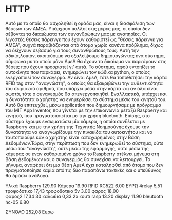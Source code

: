 # HTTP
Αυτό με το οποίο θα ασχοληθεί η ομάδα μας, είναι η διασφάλιση των θέσεων των ΑΜΕΑ. Υπάρχουν πολλοί στις μέρες μας, οι οποίοι δεν σέβονται τα δικαιώματα των συνανθρώπων μας με αναπηρίες. Οι λιγοστές θέσεις πάρκινγκ που έχουν καθοριστεί ως "θέσεις πάρκινγκ για ΑΜΕΑ", συχνά παραβιάζονται από άτομα χωρίς κανένα πρόβλημα, δίχως να δείχνουν σεβασμό για τους συνανθρώπους τους. Αυτή την αδικία,λοιπόν, σκοπεύουμε να εξαλείψουμε δημιουργώντας ένα σύστημα, σύμφωνα με το οποίο μόνο ΑμεΑ θα έχουν το δικαίωμα να παρκάρουν στις θέσεις που έχουν προοριστεί γι' αυτά. Το σύστημα, αφού εντοπίζει το αυτοκίνητο που παρκάρει, ενημερώνει τον κώδικα python, ο οποίος ενεργοποιεί τον συναγερμό. Αν είναι ΑμεΑ, τότε θα τοποθετήσει την κάρτα RFID tag στον "αναγνώστη", ο οποίος θα εξακριβώνει την αυθεντικότητα του σειριακού αριθμού, που υπάρχει μέσα στην κάρτα και αν όλα είναι σωστά, τότε ο συναγερμός θα απενεργοποιηθεί. Εναλλακτικά, υπάρχει και η δυνατότητα ο χρήστης να ενημερώσει το σύστημα μέσω του κινητού του. Αυτό θα επιτευχθεί, μέσω application που δημιουργήσαμε με πρόγραμμα του MIΤ App Inventor, που γίνεται με την επικοινωνία μεταξύ Raspberry και κινητού, που πραγματοποιείται με την χρήση bluetooth. Επίσης, στο σύστημα έχουμε ενσωματώσει μία κάμερα, η οποία συνδέεται με Raspberry και με την χρήση της Τεχνητής Νοημοσύνης έχουμε την δυνατότητα να αναγνωρίζουμε την πινακίδα του αυτοκινήτου και να ταυτοποιούμε εάν ο χρήστης είναι καταχωρημένος στην Βάση Δεδομένων.Τώρα, στην περίπτωση που δεν ενημερωθεί το σύστημα, ούτε μέσω του "αναγνώστη", ούτε μέσω της εφαρμογής, ούτε μέσω της κάμερας σε έναν καθορισμένο χρόνο το Raspberry στέλνει μήνυμα στη Βάση Δεδομένων και ο συναγερμός θα συνεχίσει να λειτουργεί. To μήνυμα, αναφέρει ότι μια θέση ΑμεΑ έχει καταληφθεί από άτομο που δεν πραγματοποίησε καμία από τις δύο παραπάνω τακτικές και ο υπεύθυνος θα δράσει ανάλογα.



Υλικά
Raspberry                                       129.90
Κάμερα                               19.90
            RFID RC522                                                               6.00  ΕΥΡΩ
    4relay                            5,51         
τροφοδοτικο                                                               17,43
τροφοδοτικο 5v                    3.00
φαρος                                                                         18,00   
φαρος2                                                                        17,34
30 καλωδια                                                                   0,33
2x κουτι rasp                                                               13.20
display                            11.90
bleutooth hc-05                              6.80


ΣΥΝΟΛΟ                                                                   252,08  Eυρω


